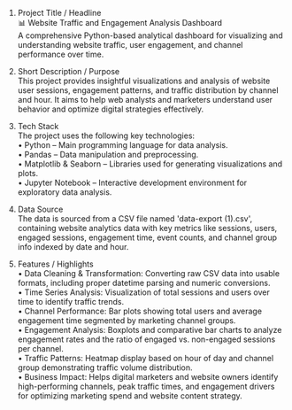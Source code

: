 
1. Project Title / Headline  
📊 Website Traffic and Engagement Analysis Dashboard  
A comprehensive Python-based analytical dashboard for visualizing and understanding website traffic, user engagement, and channel performance over time.

2. Short Description / Purpose  
This project provides insightful visualizations and analysis of website user sessions, engagement patterns, and traffic distribution by channel and hour. It aims to help web analysts and marketers understand user behavior and optimize digital strategies effectively.

3. Tech Stack  
The project uses the following key technologies:  
• Python – Main programming language for data analysis.  
• Pandas – Data manipulation and preprocessing.  
• Matplotlib & Seaborn – Libraries used for generating visualizations and plots.  
• Jupyter Notebook – Interactive development environment for exploratory data analysis.

4. Data Source  
The data is sourced from a CSV file named 'data-export (1).csv', containing website analytics data with key metrics like sessions, users, engaged sessions, engagement time, event counts, and channel group info indexed by date and hour.

5. Features / Highlights  
• Data Cleaning & Transformation: Converting raw CSV data into usable formats, including proper datetime parsing and numeric conversions.  
• Time Series Analysis: Visualization of total sessions and users over time to identify traffic trends.  
• Channel Performance: Bar plots showing total users and average engagement time segmented by marketing channel groups.  
• Engagement Analysis: Boxplots and comparative bar charts to analyze engagement rates and the ratio of engaged vs. non-engaged sessions per channel.  
• Traffic Patterns: Heatmap display based on hour of day and channel group demonstrating traffic volume distribution.  
• Business Impact: Helps digital marketers and website owners identify high-performing channels, peak traffic times, and engagement drivers for optimizing marketing spend and website content strategy.
